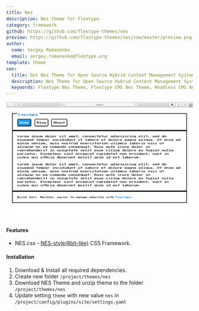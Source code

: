 ```yaml
---
title: Nes
description: Nes theme for Flextype.
category: framework
github: https://github.com/flextype-themes/nes
preview: https://github.com/flextype-themes/nes/raw/master/preview.png
author:
  name: Sergey Romanenko
  email: sergey.romanenko@flextype.org
template: theme
seo:
  title: Get Nes Theme for Open Source Hybrid Content Management System
  description: Nes Theme for Open Source Hybrid Content Management System
  keywords: Flextype Nes Theme, Flextype CMS Nes Theme, Headless CMS Nes Theme, Download Flat File CMS Nes Theme, Download Flat File Content Management System Nes Theme, Download PHP CMS Nes Theme, Nes, Theme, Content, Management, System, PHP, CMS
---
```


![Nes](https://github.com/flextype-themes/nes/raw/master/preview.png)

#### Features

* NES.css - [NES-style(8bit-like)](https://github.com/nostalgic-css/NES.css) CSS Framework.

#### Installation

1. Download & Install all required dependencies.
2. Create new folder `/project/themes/nes`
3. Download NES Theme and unzip theme to the folder `/project/themes/nes`
4. Update setting `theme` with new value `nes` in `/project/config/plugins/site/settings.yaml`
